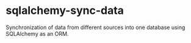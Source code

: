# sqlalchemy-sync-data
Synchronization of data from different sources into one database using SQLAlchemy as an ORM.
